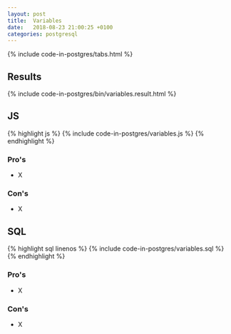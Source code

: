 ```yaml
---
layout: post
title:  Variables
date:   2018-08-23 21:00:25 +0100
categories: postgresql
---
```


{% include code-in-postgres/tabs.html %}

## Results

{% include code-in-postgres/bin/variables.result.html %}

## JS

{% highlight js %}
{% include code-in-postgres/variables.js %}
{% endhighlight %}

### Pro's

 * X

### Con's

 * X

## SQL

{% highlight sql linenos %}
{% include code-in-postgres/variables.sql %}
{% endhighlight %}

### Pro's

 * X

### Con's

 * X

<script>
(function() {
    {% include jekyll-create-sections-from-headers.js %}
    {% include code-in-postgres/create-sections-to-support.js %}
}())
</script>
<style>
    {% include code-in-postgres/compare.css %}
</style>
